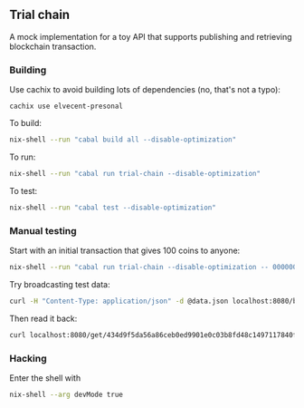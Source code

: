 ## Trial chain

A mock implementation for a toy API that supports publishing and retrieving blockchain transaction.

### Building

Use cachix to avoid building lots of dependencies (no, that's not a typo):
```
cachix use elvecent-presonal
```

To build:
```bash
nix-shell --run "cabal build all --disable-optimization"
```
To run:
```bash
nix-shell --run "cabal run trial-chain --disable-optimization"
```

To test:
```bash
nix-shell --run "cabal test --disable-optimization"
```

### Manual testing

Start with an initial transaction that gives 100 coins to anyone:
```bash
nix-shell --run "cabal run trial-chain --disable-optimization -- 00000000000000000000000000000001010005f5e100010000000000000000"
```

Try broadcasting test data:
```bash
curl -H "Content-Type: application/json" -d @data.json localhost:8080/broadcast
```

Then read it back:
```bash
curl localhost:8080/get/434d9f5da56a86ceb0ed9901e0c03b8fd48c1497117840f44692e78b81ad8cc2
```

### Hacking

Enter the shell with

```bash
nix-shell --arg devMode true
```
